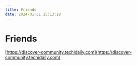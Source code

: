 ```yaml
---
title: Friends
date: 2024-01-31 15:13:18
---
```


# Friends

[https://discover-community.techidaily.com](https://discover-community.techidaily.com)